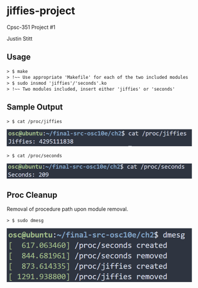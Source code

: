# jiffies-project
Cpsc-351 Project #1 

Justin Stitt

## Usage
```
> $ make
> !~~ Use appropriate 'Makefile' for each of the two included modules
> $ sudo insmod 'jiffies'/'seconds'.ko
> !~~ Two modules included, insert either 'jiffies' or 'seconds'
```
## Sample Output

```
> $ cat /proc/jiffies
```

![](/media/jiffies_sample_out.png)

```
> $ cat /proc/seconds
```

![](/media/seconds_sample_out.png)

## Proc Cleanup

Removal of procedure path upon module removal.

```
> $ sudo dmesg
```

![](/media/cleanup_img.png)
